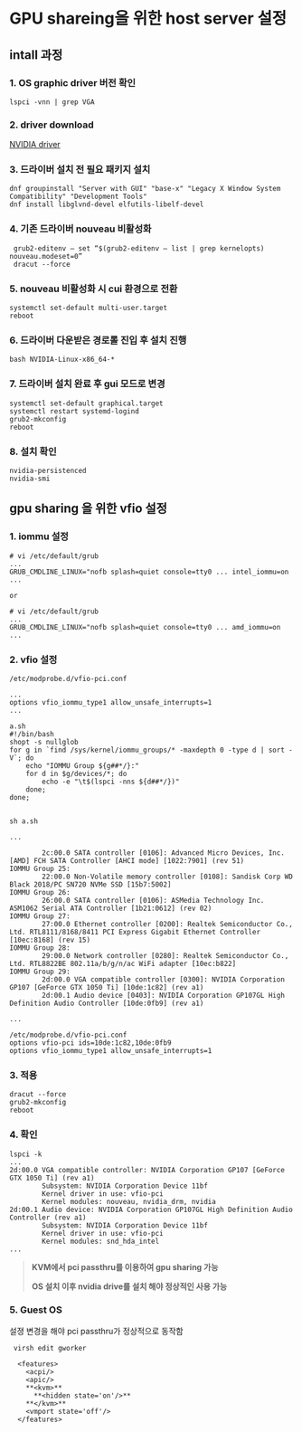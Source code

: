 # GPU shareing을 위한 host server 설정 

## intall 과정 

### 1. OS graphic driver 버전 확인

   ```
   lspci -vnn | grep VGA
   ```

### 2. driver download 

   [NVIDIA driver](https://www.nvidia.com/en-us/drivers/unix/) 

### 3.  드라이버 설치 전 필요 패키지 설치

   ```
   dnf groupinstall "Server with GUI" "base-x" "Legacy X Window System Compatibility" "Development Tools"
   dnf install libglvnd-devel elfutils-libelf-devel
   ```

### 4. 기존 드라이버 nouveau 비활성화

   ```
    grub2-editenv — set “$(grub2-editenv — list | grep kernelopts) nouveau.modeset=0”
    dracut --force
   ```

### 5.  nouveau 비활성화 시 cui 환경으로 전환

   ```
   systemctl set-default multi-user.target
   reboot
   ```

### 6. 드라이버 다운받은 경로롤 진입 후 설치 진행

   ```
   bash NVIDIA-Linux-x86_64-*
   ```

### 7. 드라이버 설치 완료 후 gui 모드로 변경

   ```
   systemctl set-default graphical.target
   systemctl restart systemd-logind
   grub2-mkconfig
   reboot
   ```

### 8. 설치 확인 

   ```
   nvidia-persistenced
   nvidia-smi
   ```

   

## gpu sharing 을 위한 vfio 설정 

### 1. iommu 설정 

   ```
   # vi /etc/default/grub
   ...
   GRUB_CMDLINE_LINUX="nofb splash=quiet console=tty0 ... intel_iommu=on
   ...
   
   or 
   
   # vi /etc/default/grub
   ...
   GRUB_CMDLINE_LINUX="nofb splash=quiet console=tty0 ... amd_iommu=on
   ...
   ```

### 2. vfio 설정 

   ```
   /etc/modprobe.d/vfio-pci.conf
   
   ...
   options vfio_iommu_type1 allow_unsafe_interrupts=1
   ...
   ```

   ```
   a.sh
   #!/bin/bash
   shopt -s nullglob
   for g in `find /sys/kernel/iommu_groups/* -maxdepth 0 -type d | sort -V`; do
       echo "IOMMU Group ${g##*/}:"
       for d in $g/devices/*; do
           echo -e "\t$(lspci -nns ${d##*/})"
       done;
   done;
   
   
   sh a.sh 
   
   ...
   
           2c:00.0 SATA controller [0106]: Advanced Micro Devices, Inc. [AMD] FCH SATA Controller [AHCI mode] [1022:7901] (rev 51)
   IOMMU Group 25:
           22:00.0 Non-Volatile memory controller [0108]: Sandisk Corp WD Black 2018/PC SN720 NVMe SSD [15b7:5002]
   IOMMU Group 26:
           26:00.0 SATA controller [0106]: ASMedia Technology Inc. ASM1062 Serial ATA Controller [1b21:0612] (rev 02)
   IOMMU Group 27:
           27:00.0 Ethernet controller [0200]: Realtek Semiconductor Co., Ltd. RTL8111/8168/8411 PCI Express Gigabit Ethernet Controller [10ec:8168] (rev 15)
   IOMMU Group 28:
           29:00.0 Network controller [0280]: Realtek Semiconductor Co., Ltd. RTL8822BE 802.11a/b/g/n/ac WiFi adapter [10ec:b822]
   IOMMU Group 29:
           2d:00.0 VGA compatible controller [0300]: NVIDIA Corporation GP107 [GeForce GTX 1050 Ti] [10de:1c82] (rev a1)
           2d:00.1 Audio device [0403]: NVIDIA Corporation GP107GL High Definition Audio Controller [10de:0fb9] (rev a1)
   
   ...
   ```

   ```
   /etc/modprobe.d/vfio-pci.conf
   options vfio-pci ids=10de:1c82,10de:0fb9
   options vfio_iommu_type1 allow_unsafe_interrupts=1
   ```

### 3. 적용

   ```
   dracut --force
   grub2-mkconfig
   reboot
   ```

### 4. 확인

   ```
   lspci -k
   ...
   2d:00.0 VGA compatible controller: NVIDIA Corporation GP107 [GeForce GTX 1050 Ti] (rev a1)
           Subsystem: NVIDIA Corporation Device 11bf
           Kernel driver in use: vfio-pci
           Kernel modules: nouveau, nvidia_drm, nvidia
   2d:00.1 Audio device: NVIDIA Corporation GP107GL High Definition Audio Controller (rev a1)
           Subsystem: NVIDIA Corporation Device 11bf
           Kernel driver in use: vfio-pci
           Kernel modules: snd_hda_intel
   ...
   ```

   

> **KVM에서 pci passthru를 이용하여 gpu sharing 가능** 
>
> **OS 설치 이후  nvidia drive를 설치 해야 정상적인 사용 가능** 

### 5. Guest OS

설졍 변경을 해야 pci passthru가 정상적으로 동작함 

```
 virsh edit gworker

  <features>
    <acpi/>
    <apic/>
    **<kvm>**
      **<hidden state='on'/>**
    **</kvm>**
    <vmport state='off'/>
  </features>
```

